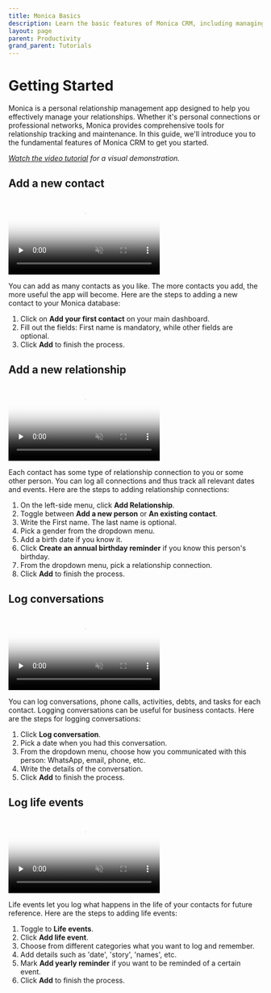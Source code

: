 ```yaml
---
title: Monica Basics
description: Learn the basic features of Monica CRM, including managing relationships and logging conversations.
layout: page
parent: Productivity
grand_parent: Tutorials
---
```


# Getting Started

Monica is a personal relationship management app designed to help you effectively manage your relationships. Whether it's personal connections or professional networks, Monica provides comprehensive tools for relationship tracking and maintenance. In this guide, we'll introduce you to the fundamental features of Monica CRM to get you started.

_[Watch the video tutorial](https://www.youtube.com/watch?v=yYu4YYWXe6k) for a visual demonstration._

## Add a new contact

<video controls loop muted preload="none" src="1-add-new-contact.mp4" poster="1-add-new-contact.webp">
</video>

You can add as many contacts as you like. The more contacts you add, the more useful the app will become. Here are the steps to adding a new contact to your Monica database:

1. Click on **Add your first contact** on your main dashboard.
2. Fill out the fields: First name is mandatory, while other fields are optional.
3. Click **Add** to finish the process.

## Add a new relationship

<video controls loop muted preload="none" src="2-add-new-relationship.mp4" poster="2-add-new-relationship.webp">
</video>

Each contact has some type of relationship connection to you or some other person. You can log all connections and thus track all relevant dates and events. Here are the steps to adding relationship connections:

1. On the left-side menu, click **Add Relationship**.
2. Toggle between **Add a new person** or **An existing contact**.
3. Write the First name. The last name is optional.
4. Pick a gender from the dropdown menu.
5. Add a birth date if you know it.
6. Click **Create an annual birthday reminder** if you know this person's birthday.
7. From the dropdown menu, pick a relationship connection.
8. Click **Add** to finish the process.

## Log conversations

<video controls loop muted preload="none" src="3-log-conversations.mp4" poster="3-log-conversations.webp">
</video>

You can log conversations, phone calls, activities, debts, and tasks for each contact. Logging conversations can be useful for business contacts. Here are the steps for logging conversations:

1. Click **Log conversation**.
2. Pick a date when you had this conversation.
3. From the dropdown menu, choose how you communicated with this person: WhatsApp, email, phone, etc.
4. Write the details of the conversation.
5. Click **Add** to finish the process.

## Log life events

<video controls loop muted preload="none" src="4-add-life-events.mp4" poster="4-add-life-events.webp">
</video>

Life events let you log what happens in the life of your contacts for future reference. Here are the steps to adding life events:

1. Toggle to **Life events**.
2. Click **Add life event**.
3. Choose from different categories what you want to log and remember.
4. Add details such as 'date', 'story', 'names', etc.
5. Mark **Add yearly reminder** if you want to be reminded of a certain event.
6. Click **Add** to finish the process.
